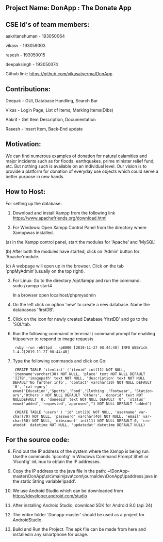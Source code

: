 Project Name: DonApp : The Donate App
-------------------

CSE Id's of team members:
--------------

aakritanshuman - 193050064

vikasv - 193059003

rasesh - 193050015

deepaksingh - 193050074


Github link: https://github.com/vikasatverma/DonApp

Contributions:
-------------

Deepak - GUI, Database Handling, Search Bar

Vikas - Login Page, List of Items, Marking Items(Dibs)

Aakrit - Get Item Description, Documentation

Rasesh - Insert Item, Back-End update


Motivation:
-----------
We can find numerous examples of donation for natural calamities and major incidents such as for floods, earthquakes,
prime minister relief fund, etc. But nothing such is available on an individual level. Our vision is to provide a platform for
donation of everyday use objects which could serve a better purpose in new hands.

How to Host:
------------
For setting up the database:

1. Download and install Xampp from the following link https://www.apachefriends.org/download.html

2. For Windows: Open Xampp Control Panel from the directory where Xamppwas installed.

(a) In the Xampp control panel, start the modules for 'Apache' and 'MySQL'

(b) After both the modules have started, click on 'Admin' button for 'Apache'module.

(c) A webpage will open up in the browser. Click on the tab 'phpMyAdmin'(usually on the top right).

3. For Linux: Go to the directory /opt/lampp and run the command: sudo./xampp start4 

	 In a browser open localhost/phpmyadmin
	 
4. On the left click on option 'new' to create a new database. Name the databaseas 'firstDB'.

5. Click on the icon for newly created Database 'firstDB' and go to the 'SQL'tab.

6. Run the following command in terminal / command prompt for enabling httpserver to respond to image requests

		ruby -run -ehttpd . -p8000 [2019-11-27 08:44:40] INFO WEBrick 1.4.2[2019-11-27 08:44:40]

	
7. Type the following commands and click on Go:

		CREATE TABLE 'itemlist' ('itemid' int(11) NOT NULL, 'itemname'varchar(30) NOT NULL, 'place' text NOT NULL DEFAULT 'IITB','imagepath' text NOT NULL, 'description' text NOT NULL DEFAULT'No further info', 'contact' varchar(20) NOT NULL DEFAULT '0', 'cat-egory' enum('Education','Sports','Food','Clothing','Footwear', 'Station-ary','Others') NOT NULL DEFAULT 'Others', 'donorid' text NOT NULLDEFAULT '0, 'doneeid' text NOT NULL DEFAULT '0', 'status' enum('added','requested','approved',") NOT NULL DEFAULT 'added')

		CREATE TABLE 'users' ( 'id' int(20) NOT NULL, 'username' var-char(70) NOT NULL, 'password' varchar(40) NOT NULL, 'email' var-char(50) NOT NULL, 'dibscount' int(11) NOT NULL DEFAULT 0, 'cre-atedat' datetime NOT NULL, 'updatedat' datetime DEFAULT NULL)

For the source code:
---------

8. Find out the IP address of the system where the Xampp is being run. Usethe commands 'ipconfig' in Windows Command Prompt Shell or 'ifconfig' inLinux to obtain the IP addresses.

9. Copy the IP address to the java file in the path: ~\DonApp-master\DonApp\src\main\java\com\journaldev\DonApp\ipaddress.java in the static String variable'ipadd'.

10. We use Android Studio which can be downloaded from https://developer.android.com/studio

11. After installing Android Studio, download SDK for Android 8.0 (api 24)

12. The entire folder 'Donapp-master' should be used as a project for AndroidStudio.

13. Build and Run the Project. The apk file can be made from here and installedin any smartphone for usage.
